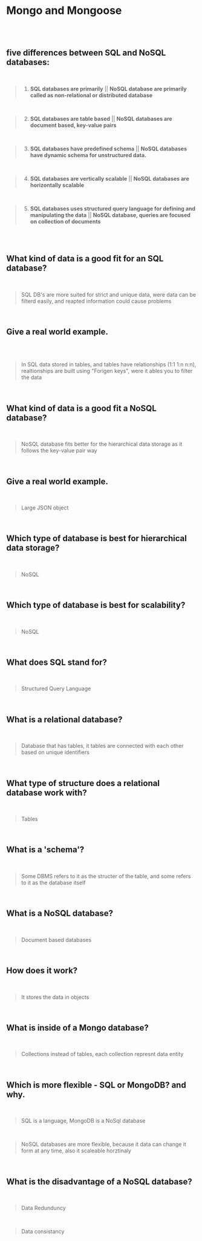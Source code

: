 # Mongo and Mongoose

<br><br>

## five differences between SQL and NoSQL databases:

<br>

> 1.  __SQL databases are primarily__   || __NoSQL database are primarily called as non-relational or distributed database__

<br>

> 2.  __SQL databases are table based__ ||   __NoSQL databases are document based, key-value pairs__

<br>

> 3. __SQL databases have predefined schema__  || __NoSQL databases have dynamic schema for unstructured data.__

<br>

> 4. __SQL databases are vertically scalable__  || __NoSQL databases are horizontally scalable__

<br>


> 5. __SQL databases uses structured query language for defining and manipulating the data__  || __NoSQL database, queries are focused on collection of documents__

<br>


<br>


## What kind of data is a good fit for an SQL database?

<br>



> SQL DB's are more suited for strict and unique data, were data can be filterd easily, and reapted information could cause problems

<br>


## Give a real world example.

<br>



<br>

> In SQL data stored in tables, and tables have relationships (1:1  1:n  n:n), realtionships are built using "Forigen keys", were it ables you to filter the data

<br>

## What kind of data is a good fit a NoSQL database?

<br>

> NoSQL database fits better for the hierarchical data storage as it follows the key-value pair way 

<br>

## Give a real world example.

<br>

> Large JSON object

<br>

## Which type of database is best for hierarchical data storage?

<br>

> NoSQL

<br>

## Which type of database is best for scalability?

<br>

> NoSQL

<br>



## What does SQL stand for?

<br>

> Structured Query Language

<br>

## What is a relational database?

<br>

> Database that has tables, it tables are connected with each other based on unique identifiers

<br>

## What type of structure does a relational database work with?

<br>

> Tables

<br>

## What is a 'schema'?

<br>

> Some DBMS refers to it as the structer of the table, and some refers to it as the database itself

<br>

## What is a NoSQL database?

<br>

> Document based databases 

<br>

## How does it work?

<br>

> It stores the data in objects

<br>

## What is inside of a Mongo database?

<br>

> Collections instead of tables, each collection represnt data entity

<br>

## Which is more flexible - SQL or MongoDB? and why.

<br>

> SQL is a language, MongoDB is a NoSql database 

<br>

> NoSQL databases are more flexible, because it data can change it form at any time, also it  scaleable horztinaly

<br>

## What is the disadvantage of a NoSQL database?

<br>

> Data Redunduncy 

<br>

> Data consistancy 

<br>

